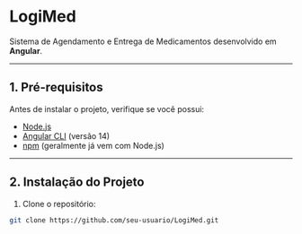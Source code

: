 # LogiMed

Sistema de Agendamento e Entrega de Medicamentos desenvolvido em **Angular**.

---

## 1. Pré-requisitos

Antes de instalar o projeto, verifique se você possui:

- [Node.js](https://nodejs.org/)
- [Angular CLI](https://angular.io/cli) (versão 14)
- [npm](https://www.npmjs.com/) (geralmente já vem com Node.js)

---

## 2. Instalação do Projeto

1. Clone o repositório:

```bash
git clone https://github.com/seu-usuario/LogiMed.git
